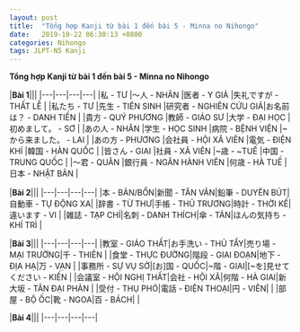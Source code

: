 ```yaml
---
layout: post
title:  "Tổng hợp Kanji từ bài 1 đến bài 5 - Minna no Nihongo"
date:   2019-10-22 06:30:13 +0800
categories: Nihongo
tags: JLPT-N5 Kanji
---
```


**Tổng hợp Kanji từ bài 1 đến bài 5 - Minna no Nihongo**

|**Bài 1**|||
|---|---|---|---|
|私 - TƯ               |〜人 - NHÂN            |医者 - Y GIẢ           |失礼ですが - THẤT LỄ     |
|私たち - TƯ             |先生 - TIÊN SINH       |研究者 - NGHIÊN CỨU GIẢ|お名前は？ - DANH TIỀN  | 
|貴方 - QUÝ PHƯƠNG      |教師 - GIÁO SƯ         |大学 - ĐẠI HỌC         |初めまして。 - SƠ         |
|あの人 - NHÂN           |学生 - HỌC SINH        |病院 - BỆNH VIỆN       |~から来ました。 - LAI     | 
|あの方 - PHƯƠNG         |会社員 - HỘI XÃ VIÊN   |電気 - ĐIỆN KHÍ        |韓国 - HÀN QUỐC        |
|皆さん - GIAI           |社員 - XÃ VIÊN         |~歳 - ~TUẾ            |中国 - TRUNG QUỐC       |
|〜君 - QUÂN            |銀行員 - NGÂN HÀNH VIÊN |何歳 - HÀ TUẾ          |日本 - NHẬT BẢN        |

|**Bài 2**|||
|---|---|---|---|
|本 - BẢN/BỔN|新聞 - TÂN VĂN|鉛筆 - DUYÊN BÚT|自動車 - TỰ ĐỘNG XA|
|辞書 - TỪ THƯ|手帳 - THỦ TRƯƠNG|時計 - THỜI KẾ|違います - VI     |
|雑誌 - TẠP CHÍ|名刺 - DANH THÍCH|傘 - TẢN|ほんの気持ち - KHÍ TRÌ  |

|**Bài 3**|||
|---|---|---|---|
|教室 - GIÁO THẤT|お手洗い - THỦ TẨY|売り場 - MẠI TRƯỜNG|千 - THIÊN          |
|食堂 - THỰC ĐƯỜNG|階段 - GIAI ĐOẠN|地下 - ĐỊA HẠ|万 - VẠN                 |
|事務所 - SỰ VỤ SỞ|[お]国 - QUỐC|~階 - GIAI|[~を]見せてください - KIẾN           |
|会議室 - HỘI NGHỊ THẤT|会社 - HỘI XÃ|何階 - HÀ GIAI|新大坂 - TÂN ĐẠI PHẢN  |
|受付 - THỤ PHÓ|電話 - ĐIỆN THOẠI|円 - VIÊN|                              |
|部屋 - BỘ ỐC|靴 - NGOA|百 - BÁCH|                                       |

|**Bài 4**|||
|---|---|---|---|
